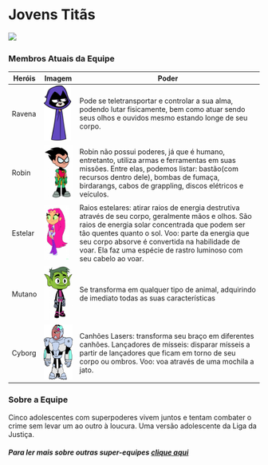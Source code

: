 # Jovens Titãs

<img src = "imagens/Jovens Titãs.jpg">

### Membros Atuais da Equipe

| Heróis | Imagem | Poder |
| ----------- | ----------- | ----------- |
| Ravena | <img src = "imagens/ravena2.png" height = "110"> | Pode se teletransportar e controlar a sua alma, podendo lutar fisicamente, bem como atuar sendo seus olhos e ouvidos mesmo estando longe de seu corpo. |
| Robin | <img src = "imagens/robin.png" height = "110" > | Robin não possui poderes, já que é humano, entretanto, utiliza armas e ferramentas em suas missões. Entre elas, podemos listar: bastão(com recursos dentro dele), bombas de fumaça, birdarangs, cabos de grappling, discos elétricos e veículos. |
| Estelar | <img src = "imagens/estelar.png" height = "110"> | Raios estelares: atirar raios de energia destrutiva através de seu corpo, geralmente mãos e olhos. São raios de energia solar concentrada que podem ser tão quentes quanto o sol. Voo: parte da energia que seu corpo absorve é convertida na habilidade de voar. Ela faz uma espécie de rastro luminoso com seu cabelo ao voar. |
| Mutano | <img src = "imagens/mutano.png" height = "110"> | Se transforma em qualquer tipo de animal, adquirindo de imediato todas as suas características |
| Cyborg | <img src = "imagens/cyborg2.jpg" height = "110"> | Canhões Lasers: transforma seu braço em diferentes canhões. Lançadores de mísseis: disparar mísseis a partir de lançadores que ficam em torno de seu corpo ou ombros. Voo: voa através de uma mochila a jato. |

### Sobre a Equipe

Cinco adolescentes com superpoderes vivem juntos e tentam combater o crime sem levar um ao outro à loucura. Uma versão adolescente da Liga da Justiça.

##### Para ler mais sobre outras super-equipes [clique aqui](https://github.com/CassiaAlthman/super-equipes)